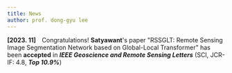 ```yaml
---
title: News
author: prof. dong-gyu lee
---
```

**[2023. 11]** Congratulations! **Satyawant**'s paper "RSSGLT: Remote Sensing Image Segmentation Network based on Global-Local Transformer" has been **accepted** in _**IEEE Geoscience and Remote Sensing Letters**_ (SCI, JCR-IF: 4.8, _**Top 10.9%**_)
